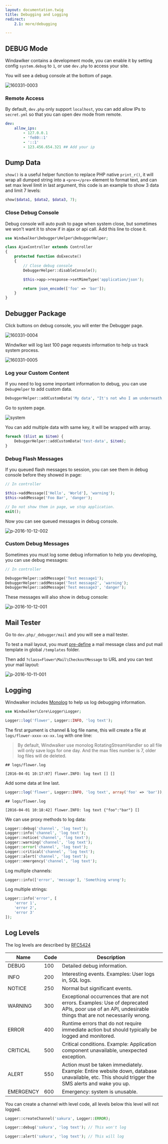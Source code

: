 ```yaml
---
layout: documentation.twig
title: Debugging and Logging
redirect:
    2.1: more/debugging

---
```


## DEBUG Mode

Windawlker contains a development mode, you can enable it by setting config `system.debug` to `1`, or use `dev.php` to access your site.

You will see a debug console at the bottom of page.

![160331-0003](https://cloud.githubusercontent.com/assets/1639206/14169792/6aabee92-f75c-11e5-9614-1512c6021d77.jpg)

### Remote Access

By default, `dev.php` only support `localhost`, you can add allow IPs to `secret.yml` so that you can open dev mode from remote.

```yaml
dev:
    allow_ips:
        - 127.0.0.1
        - 'fe80::1'
        - '::1'
        - 123.456.654.321 ## Add your ip
```

## Dump Data

`show()` is a useful helper function to replace PHP native `print_r()`, it will wrap all dumped string into a `<pre></pre>`
element to format text, and can set max level limit in last argument, this code is an example to show 3 data and limit 7 levels:

```php
show($data1, $data2, $data3, 7);
```

### Close Debug Console

Debug console will auto push to page when system close, but sometimes we won't want it to show if in ajax or api call.
Add this line to close it.

```php
use Windwalker\Debugger\Helper\DebuggerHelper;

class AjaxController extends Controller
{
	protected function doExecute()
	{
	    // Close debug console
		DebuggerHelper::disableConsole();

		$this->app->response->setMimeType('application/json');

		return json_encode(['foo' => 'bar']);
	}
}
```

## Debugger Package

Click buttons on debug console, you will enter the Debugger page.

![160331-0004](https://cloud.githubusercontent.com/assets/1639206/14169994/a78ec270-f75d-11e5-81b9-b14317b32fbe.jpg)

Windwlker will log last 100 page requests information to help us track system process.

![160331-0005](https://cloud.githubusercontent.com/assets/1639206/14170049/f8b897d4-f75d-11e5-9cd1-3380e88854fb.jpg)

### Log your Custom Content

If you need to log some important information to debug, you can use `DebugHelper` to add custom data.

```php
DebuggerHelper::addCustomData('My data', "It's not who I am underneath, but it's what I do that defines me.");
```

Go to system page.

![system](https://cloud.githubusercontent.com/assets/1639206/14170215/ff20a048-f75e-11e5-992e-9fc8eaa4105c.jpg)

You can add multiple data with same key, it will be wrapped with array.

```php
foreach ($list as $item) {
    DebuggerHelper::addCustomData('test-data', $item);
}
```

### Debug Flash Messages

If you queued flash messages to session, you can see them in debug console before they showed in page:

```php
// In controller

$this->addMessage(['Hello', 'World'], 'warning');
$this->addMessage('Foo Bar', 'danger');

// Do not show them in page, we stop application.
exit();
```

Now you can see queued messages in debug console.

![p-2016-10-12-002](https://cloud.githubusercontent.com/assets/1639206/19293598/5ec61130-9058-11e6-807f-107aa3cc3acf.jpg)

### Custom Debug Messages

Sometimes you must log some debug information to help you developing, you can use debug messages:

```php
// In controller

DebuggerHelper::addMessage('Test message1');
DebuggerHelper::addMessage('Test message2', 'warning');
DebuggerHelper::addMessage('Test message3', 'danger');
```

These messages will also show in debug console:

![p-2016-10-12-001](https://cloud.githubusercontent.com/assets/1639206/19293650/a9a124ec-9058-11e6-81d3-003d047147de.jpg)

## Mail Tester

Go to `dev.php/_debugger/mail` and you will see a mail tester.

To test a mail layout, you must [pre-define](./mailer.html) a mail message class and put mail template in global `/templates` folder.

Then add `?class=Flower\Mail\CheckoutMessage` to URL and you can test your mail layout:

![p-2016-10-11-001](https://cloud.githubusercontent.com/assets/1639206/19275116/33e2a6d4-9005-11e6-988f-1014566562f6.jpg)

## Logging

Windwalker includes [Monolog](https://github.com/Seldaek/monolog) to help us log debugging information.

```php
use Windwalker\Core\Logger\Logger;

Logger::log('flower', Logger::INFO, 'log text');
```

The first argument is channel & log file name, this will create a file at `logs/flower-xxxx-xx-xx.log` with one line:

> By default, Windwalker use monolog RotatingStreamHandler so all file will only save logs for one day.
  And the max files number is 7, older log files will de deleted.

```
## logs/flower.log

[2016-04-01 10:17:07] flower.INFO: log text [] []
```

Add some data at line last.

```php
Logger::log('flower', Logger::INFO, 'log text', array('foo' => 'bar'));
```

```
## logs/flower.log

[2016-04-01 10:18:42] flower.INFO: log text {"foo":"bar"} []
```

We can use proxy methods to log data:

```php
Logger::debug('channel', 'log text');
Logger::info('channel', 'log text');
Logger::notice('channel', 'log text');
Logger::warning('channel', 'log text');
Logger::error('channel', 'log text');
Logger::critical('channel', 'log text');
Logger::alert('channel', 'log text');
Logger::emergency('channel', 'log text');
```

Log multiple channels:

```php
Logger::info(['error', 'message'], 'Something wrong');
```

Log multiple strings:

```php
Logger::info('error', [
    'error 1',
    'error 2',
    'error 3'
]);
```

## Log Levels

The log levels are described by [RFC5424](http://tools.ietf.org/html/rfc5424)

| Name | Code | Description |
| ---- | ---- | ----------- |
| DEBUG | 100 | Detailed debug information. |
| INFO | 200 | Interesting events. Examples: User logs in, SQL logs. |
| NOTICE | 250 | Normal but significant events. |
| WARNING | 300 | Exceptional occurrences that are not errors. Examples: Use of deprecated APIs, poor use of an API, undesirable things that are not necessarily wrong. |
| ERROR | 400 | Runtime errors that do not require immediate action but should typically be logged and monitored. |
| CRITICAL | 500 | Critical conditions. Example: Application component unavailable, unexpected exception. |
| ALERT | 550 | Action must be taken immediately. Example: Entire website down, database unavailable, etc. This should trigger the SMS alerts and wake you up. |
| EMERGENCY | 600 | Emergency: system is unusable. |

You can create a channel with level code, all levels below this level will not logged.

```php
Logger::createChannel('sakura', Logger::ERROR);

Logger::debug('sakura', 'log text'); // This won't log

Logger::alert('sakura', 'log text'); // This will log
```
